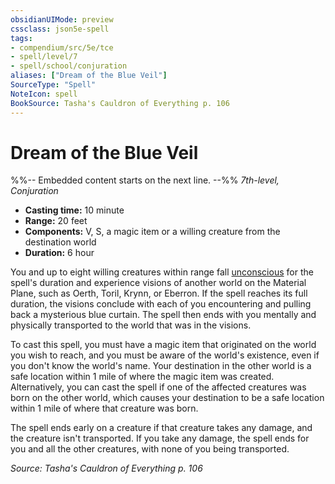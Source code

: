 ```yaml
---
obsidianUIMode: preview
cssclass: json5e-spell
tags:
- compendium/src/5e/tce
- spell/level/7
- spell/school/conjuration
aliases: ["Dream of the Blue Veil"]
SourceType: "Spell"
NoteIcon: spell
BookSource: Tasha's Cauldron of Everything p. 106
---
```

# Dream of the Blue Veil
%%-- Embedded content starts on the next line. --%%
*7th-level, Conjuration*  

- **Casting time:** 10 minute
- **Range:** 20 feet
- **Components:** V, S, a magic item or a willing creature from the destination world
- **Duration:** 6 hour

You and up to eight willing creatures within range fall [unconscious](/2-Mechanics/CLI/rules/conditions.md#unconscious) for the spell's duration and experience visions of another world on the Material Plane, such as Oerth, Toril, Krynn, or Eberron. If the spell reaches its full duration, the visions conclude with each of you encountering and pulling back a mysterious blue curtain. The spell then ends with you mentally and physically transported to the world that was in the visions.

To cast this spell, you must have a magic item that originated on the world you wish to reach, and you must be aware of the world's existence, even if you don't know the world's name. Your destination in the other world is a safe location within 1 mile of where the magic item was created. Alternatively, you can cast the spell if one of the affected creatures was born on the other world, which causes your destination to be a safe location within 1 mile of where that creature was born.

The spell ends early on a creature if that creature takes any damage, and the creature isn't transported. If you take any damage, the spell ends for you and all the other creatures, with none of you being transported.

*Source: Tasha's Cauldron of Everything p. 106*